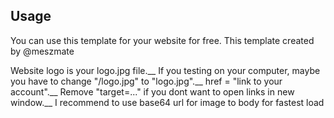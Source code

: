 ## Usage
You can use this template for your website for free. This template created by @meszmate

Website logo is your logo.jpg file.__
If you testing on your computer, maybe you have to change "/logo.jpg" to "logo.jpg".__
href = "link to your account".__
Remove "target=..." if you dont want to open links in new window.__
I recommend to use base64 url for image to body for fastest load
